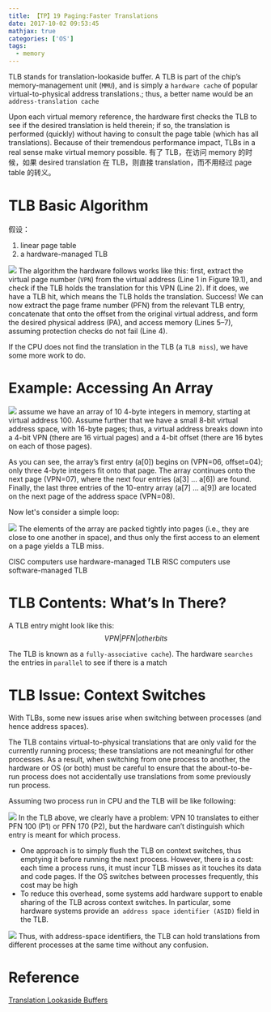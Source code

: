 ```yaml
---
title: 【TP】19 Paging:Faster Translations
date: 2017-10-02 09:53:45
mathjax: true
categories: ['OS']
tags:
  - memory
---
```

TLB stands for translation-lookaside buffer.
A TLB is part of the chip’s memory-management unit (`MMU`), and is simply a `hardware cache` of popular virtual-to-physical address translations.; thus, a better name would be an `address-translation cache`

Upon each virtual memory reference, the hardware first checks the TLB to see if the desired translation is held therein; if so, the translation is performed (quickly) without having to consult the page table (which has all translations). Because of their tremendous performance impact, TLBs in a real sense make virtual memory possible. 有了 TLB，在访问 memory 的时候，如果 desired translation 在 TLB，则直接 translation，而不用经过 page table 的转义。
# TLB Basic Algorithm
假设：
1. linear page table
2. a hardware-managed TLB
<!-- more -->
![](Selection_001.png)
The algorithm the hardware follows works like this: first, extract the virtual page number (`VPN`) from the virtual address (Line 1 in Figure 19.1), and check if the TLB holds the translation for this VPN (Line 2). If it does, we have a TLB hit, which means the TLB holds the translation. Success! We can now extract the page frame number (PFN) from the relevant TLB entry, concatenate that onto the offset from the original virtual address, and form the desired physical address (PA), and access memory (Lines 5–7), assuming protection checks do not fail (Line 4).

If the CPU does not find the translation in the TLB (a `TLB miss`), we have some more work to do.
# Example: Accessing An Array

![](Selection_002.png)
assume we have an array of 10 4-byte integers in memory, starting at virtual address 100. Assume further that we have a small 8-bit virtual address space, with 16-byte pages; thus, a virtual address breaks down into a 4-bit VPN (there are 16 virtual pages) and a 4-bit offset (there are 16 bytes on each of those pages).

As you can see, the array’s first entry (a[0]) begins on (VPN=06, offset=04); only three 4-byte integers fit onto that page. The array continues onto the next page (VPN=07), where the next four entries (a[3] ... a[6]) are found. Finally, the last three entries of the 10-entry array (a[7] ... a[9]) are located on the next page of the address space (VPN=08).

Now let's consider a simple loop:

![](Selection_003.png)
 The elements of the array are packed tightly into pages (i.e., they are close to one another in space), and thus only the first access to an element on a page yields a TLB miss.

CISC computers use hardware-managed TLB
RISC computers use software-managed TLB

# TLB Contents: What’s In There?
A TLB entry might look like this:
$$VPN | PFN | other bits$$

The TLB is known as a `fully-associative cache`). The hardware `searches` the entries in `parallel` to see if there is a match

# TLB Issue: Context Switches
With TLBs, some new issues arise when switching between processes (and hence address spaces).

The TLB contains virtual-to-physical translations that are only valid for the currently running process; these translations are not meaningful for other processes. As a result, when switching from one process to another, the hardware or OS (or both) must be careful to ensure that the about-to-be-run process does not accidentally use translations from some previously run process.

Assuming two process run in CPU and the TLB will be like following:

![](Selection_005.png)
In the TLB above, we clearly have a problem: VPN 10 translates to either PFN 100 (P1) or PFN 170 (P2), but the hardware can’t distinguish which entry is meant for which process.

- One approach is to simply flush the TLB on context switches, thus emptying it before running the next process.
However, there is a cost: each time a process runs, it must incur TLB misses as it touches its data and code pages. If the OS switches between processes frequently, this cost may be high
- To reduce this overhead, some systems add hardware support to enable sharing of the TLB across context switches. In particular, some hardware systems provide an` address space identifier (ASID)` field in the TLB.

![](Selection_004.png)
Thus, with address-space identifiers, the TLB can hold translations from different processes at the same time without any confusion.

# Reference
[Translation Lookaside Buffers](http://pages.cs.wisc.edu/~remzi/OSTEP/vm-tlbs.pdf)
